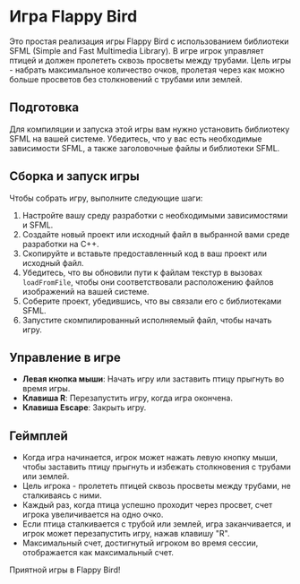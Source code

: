 # Игра Flappy Bird

Это простая реализация игры Flappy Bird с использованием библиотеки SFML (Simple and Fast Multimedia Library). В игре игрок управляет птицей и должен пролететь сквозь просветы между трубами. Цель игры - набрать максимальное количество очков, пролетая через как можно больше просветов без столкновений с трубами или землей.

## Подготовка
Для компиляции и запуска этой игры вам нужно установить библиотеку SFML на вашей системе. Убедитесь, что у вас есть необходимые зависимости SFML, а также заголовочные файлы и библиотеки SFML.

## Сборка и запуск игры
Чтобы собрать игру, выполните следующие шаги:

1. Настройте вашу среду разработки с необходимыми зависимостями и SFML.
2. Создайте новый проект или исходный файл в выбранной вами среде разработки на C++.
3. Скопируйте и вставьте предоставленный код в ваш проект или исходный файл.
4. Убедитесь, что вы обновили пути к файлам текстур в вызовах `loadFromFile`, чтобы они соответствовали расположению файлов изображений на вашей системе.
5. Соберите проект, убедившись, что вы связали его с библиотеками SFML.
6. Запустите скомпилированный исполняемый файл, чтобы начать игру.

## Управление в игре
- **Левая кнопка мыши**: Начать игру или заставить птицу прыгнуть во время игры.
- **Клавиша R**: Перезапустить игру, когда игра окончена.
- **Клавиша Escape**: Закрыть игру.

## Геймплей
- Когда игра начинается, игрок может нажать левую кнопку мыши, чтобы заставить птицу прыгнуть и избежать столкновения с трубами или землей.
- Цель игрока - пролететь птицей сквозь просветы между трубами, не сталкиваясь с ними.
- Каждый раз, когда птица успешно проходит через просвет, счет игрока увеличивается на одно очко.
- Если птица сталкивается с трубой или землей, игра заканчивается, и игрок может перезапустить игру, нажав клавишу "R".
- Максимальный счет, достигнутый игроком во время сессии, отображается как максимальный счет.

Приятной игры в Flappy Bird!
